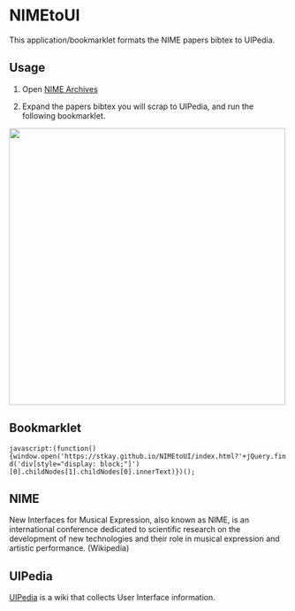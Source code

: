 # NIMEtoUI

This application/bookmarklet formats the NIME papers bibtex to UIPedia.

## Usage

1. Open [NIME Archives](http://www.nime.org/archives/)

2. Expand the papers bibtex you will scrap to UIPedia, and run the following bookmarklet.

<img src="https://i.gyazo.com/58bee7bb1148624f3642b38bb4d701ac.gif" width="500px">

## Bookmarklet
`javascript:(function(){window.open('https://stkay.github.io/NIMEtoUI/index.html?'+jQuery.find('div[style="display: block;"]')[0].childNodes[1].childNodes[0].innerText)})();`

## NIME
New Interfaces for Musical Expression, also known as NIME, is an international conference dedicated to scientific research on the development of new technologies and their role in musical expression and artistic performance. (Wikipedia)

## UIPedia
[UIPedia](https://scrapbox.io/UIPedia/) is a wiki that collects User Interface  information.
